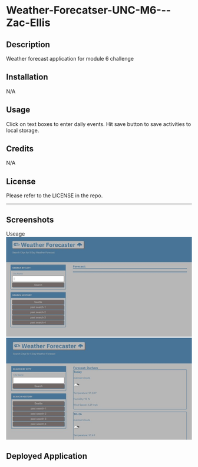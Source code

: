 # Weather-Forecatser-UNC-M6---Zac-Ellis
## Description

Weather forecast application for module 6 challenge

## Installation

N/A

## Usage

Click on text boxes to enter daily events. 
Hit save button to save activities to local storage. 

## Credits

N/A

## License

Please refer to the LICENSE in the repo.

---
## Screenshots
Useage
![Alt Screenshot of application running](./images/screenshot1.jpg)
![Alt Screenshot of application running](./images/screenshot2.jpg)

## Deployed Application
